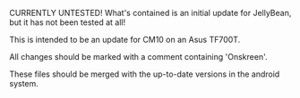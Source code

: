 CURRENTLY UNTESTED! What's contained is an initial update for JellyBean, but it has not been tested at all!

This is intended to be an update for CM10 on an Asus TF700T.

All changes should be marked with a comment containing 'Onskreen'. 

These files should be merged with the up-to-date versions in the android system. 
